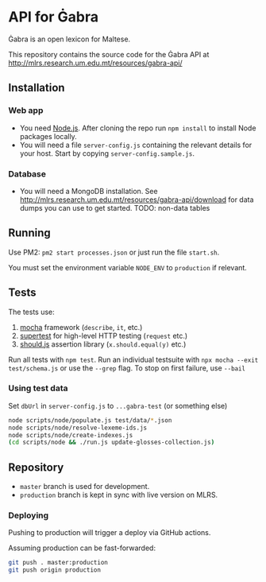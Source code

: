 # API for Ġabra

Ġabra is an open lexicon for Maltese.

This repository contains the source code for the Ġabra API at
<http://mlrs.research.um.edu.mt/resources/gabra-api/>

## Installation

### Web app

- You need [Node.js](https://nodejs.org). After cloning the repo run `npm install` to install Node packages locally.
- You will need a file `server-config.js` containing the relevant details for your host.
  Start by copying `server-config.sample.js`.

### Database

- You will need a MongoDB installation.
  See <http://mlrs.research.um.edu.mt/resources/gabra-api/download> for data dumps you can use to get started.
  TODO: non-data tables

## Running

Use PM2: `pm2 start processes.json` or just run the file `start.sh`.

You must set the environment variable `NODE_ENV` to `production` if relevant.

## Tests

The tests use:

1. [mocha](https://mochajs.org/) framework (`describe`, `it`, etc.)
2. [supertest](https://www.npmjs.com/package/supertest) for high-level HTTP testing (`request` etc.)
3. [should.js](https://shouldjs.github.io/) assertion library (`x.should.equal(y)` etc.)

Run all tests with `npm test`.
Run an individual testsuite with `npx mocha --exit test/schema.js` or use the `--grep` flag.
To stop on first failure, use `--bail`

### Using test data

Set `dbUrl` in `server-config.js` to `...gabra-test` (or something else)

```sh
node scripts/node/populate.js test/data/*.json
node scripts/node/resolve-lexeme-ids.js
node scripts/node/create-indexes.js
(cd scripts/node && ./run.js update-glosses-collection.js)
```

## Repository

- `master` branch is used for development.
- `production` branch is kept in sync with live version on MLRS.

### Deploying

Pushing to production will trigger a deploy via GitHub actions.

Assuming production can be fast-forwarded:

```sh
git push . master:production
git push origin production
```

